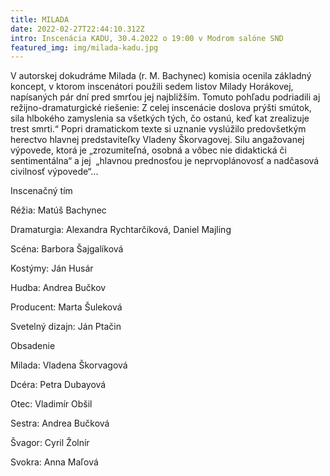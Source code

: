 ```yaml
---
title: MILADA
date: 2022-02-27T22:44:10.312Z
intro: Inscenácia KADU, 30.4.2022 o 19:00 v Modrom salóne SND
featured_img: img/milada-kadu.jpg
---
```

V autorskej dokudráme Milada (r. M. Bachynec) komisia ocenila základný koncept, v ktorom inscenátori použili sedem listov Milady Horákovej, napísaných pár dní pred smrťou jej najbližším. Tomuto pohľadu podriadili aj režijno-dramaturgické riešenie: Z celej inscenácie doslova prýšti smútok, sila hlbokého zamyslenia sa všetkých tých, čo ostanú, keď kat zrealizuje trest smrti.“ Popri dramatickom texte si uznanie vyslúžilo predovšetkým herectvo hlavnej predstaviteľky Vladeny Škorvagovej. Silu angažovanej výpovede, ktorá je „zrozumiteľná, osobná a vôbec nie didaktická či sentimentálna“ a jej  „hlavnou prednosťou je neprvoplánovosť a nadčasová civilnosť výpovede“...



Inscenačný tím

Réžia: Matúš Bachynec


Dramaturgia: Alexandra Rychtarčíková, Daniel Majling


Scéna: Barbora Šajgalíková


Kostýmy: Ján Husár


Hudba: Andrea Bučkov


Producent: Marta Šuleková


Svetelný dizajn: Ján Ptačin



Obsadenie

Milada: Vladena Škorvagová


Dcéra: Petra Dubayová


Otec: Vladimír Obšil


Sestra: Andrea Bučková


Švagor: Cyril Žolnír


Svokra: Anna Maľová